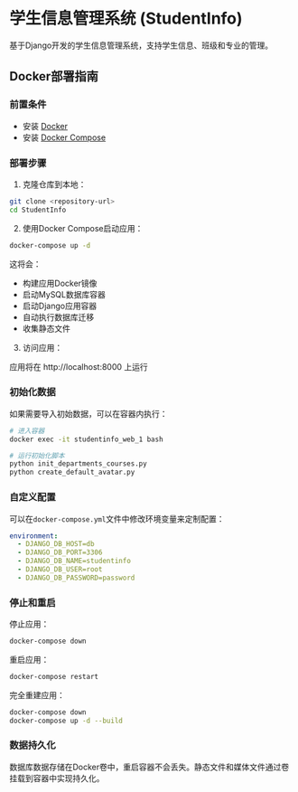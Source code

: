 # 学生信息管理系统 (StudentInfo)

基于Django开发的学生信息管理系统，支持学生信息、班级和专业的管理。

## Docker部署指南

### 前置条件

- 安装 [Docker](https://docs.docker.com/get-docker/)
- 安装 [Docker Compose](https://docs.docker.com/compose/install/)

### 部署步骤

1. 克隆仓库到本地：

```bash
git clone <repository-url>
cd StudentInfo
```

2. 使用Docker Compose启动应用：

```bash
docker-compose up -d
```

这将会：
- 构建应用Docker镜像
- 启动MySQL数据库容器
- 启动Django应用容器
- 自动执行数据库迁移
- 收集静态文件

3. 访问应用：

应用将在 http://localhost:8000 上运行

### 初始化数据

如果需要导入初始数据，可以在容器内执行：

```bash
# 进入容器
docker exec -it studentinfo_web_1 bash

# 运行初始化脚本
python init_departments_courses.py
python create_default_avatar.py
```

### 自定义配置

可以在`docker-compose.yml`文件中修改环境变量来定制配置：

```yaml
environment:
  - DJANGO_DB_HOST=db
  - DJANGO_DB_PORT=3306
  - DJANGO_DB_NAME=studentinfo
  - DJANGO_DB_USER=root
  - DJANGO_DB_PASSWORD=password
```

### 停止和重启

停止应用：

```bash
docker-compose down
```

重启应用：

```bash
docker-compose restart
```

完全重建应用：

```bash
docker-compose down
docker-compose up -d --build
```

### 数据持久化

数据库数据存储在Docker卷中，重启容器不会丢失。静态文件和媒体文件通过卷挂载到容器中实现持久化。 